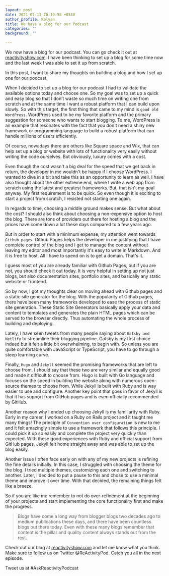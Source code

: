 ```yaml
---
layout: post
date: 2021-07-13 20:19:58 +0530
author_profile: Kalyan
title: We have a blog for our Podcast
categories: ''
background: ''

---
```

We now have a blog for our podcast. You can go check it out at [reactivityshow.com](http://reactivityshow.com). I have been thinking to set up a blog for some time now and the last week I was able to set it up from scratch.

In this post, I want to share my thoughts on building a blog and how I set up one for our podcast.

When I decided to set up a blog for our podcast I had to validate the available options today and choose one. So my goal was to set up a quick and easy blog so that I don’t waste so much time on writing one from scratch and at the same time I want a robust platform that I can build upon slowly. So with this target, the first thing that came to my mind is `good old WordPress`. WordPress used to be my favorite platform and the primary suggestion for someone who wants to start blogging. To me, WordPress is an example that resonates with the fact that you don't need a shiny new framework or programming language to build a robust platform that can handle millions of users efficiently.

Of course, nowadays there are others like Square space and Wix, that can help set up a blog or website with lots of functionality very easily without writing the code ourselves. But obviously, luxury comes with a cost.

Even though the cost wasn't a big deal for the speed that we get back in return, the developer in me wouldn't be happy if I choose WordPress. I wanted to dive in a bit and take this as an opportunity to learn as well. I have also thought about the other extreme end, where I write a web app from scratch using the latest and greatest frameworks. But, that isn't my goal anyway. My first requirement is to be quick. So even though it is exciting to start a project from scratch, I resisted not starting one again.

In regards to time, choosing a middle ground makes sense. But what about the cost? I should also think about choosing a non-expensive option to host the blog. There are tons of providers out there for hosting a blog and the prices have come down a lot these days compared to a few years ago.

But in order to start with a minimum expense, my attention went towards `Github pages`. Github Pages helps the developer in me justifying that I have complete control of the blog and I get to manage the content without leaving my editor and most importantly it's easy to write in Markdown. And it is free to host. All I have to spend on is to get a domain. That's it.

I guess most of you are already familiar with Github Pages, but if you are not, you should check it out today. It is very helpful in setting up not just blogs, but also documentation sites, portfolio sites, and basically any static website or frontend.

So by now, I got my thoughts clear on moving ahead with Github pages and a static site generator for the blog. With the popularity of Github pages, there have been many frameworks developed to ease the process of static site generation. These Static Site Generators basically apply your data and content to templates and generates the plain HTML pages which can be served to the browser directly. Thus automating the whole process of building and deploying. 

Lately, I have seen tweets from many people saying about `Gatsby and Netlify` to streamline their blogging pipeline. Gatsby is my first choice indeed but it felt a little bit overwhelming, to begin with. So unless you are quite comfortable with JavaScript or TypeScript, you have to go through a steep learning curve.

Finally, `Hugo` and `Jekyll` seemed the promising frameworks that are left to choose from. I should say that these two are very similar and equally good and made it difficult to choose from. Hugo is built with Go language and focuses on the speed in building the website along with numerous open-source themes to choose from. While Jekyll is built with Ruby and is way easier to use and configure. Another key point that goes in favor of Jekyll is that it has support from GitHub pages and is even officially recommended by GitHub.

Another reason why I ended up choosing Jekyll is my familiarity with Ruby. Early in my career, I worked on a Ruby on Rails project and it taught me many things! The principle of `Convention over configuration` is new to me and it felt amazingly simple to use a framework that follows this principle. I could pick it up so easily and complete the project very quickly than expected. With these good experiences with Ruby and official support from GitHub pages, Jekyll felt home straight away and was able to set up the blog easily.

Another issue I often face early on with any of my new projects is refining the fine details initially. In this case, I struggled with choosing the theme for the blog. I tried multiple themes, customizing each one and switching to another. Later, I decided to put a pause to this and chose to use a minimal theme and improve it over time. With that decided, the remaining things felt like a breeze.

So if you are like me remember to not do over-refinement at the beginning of your projects and start implementing the core functionality first and make the progress.

> Blogs have come a long way from blogger blogs two decades ago to medium publications these days, and there have been countless blogs out there today. Even with these many blogs remember that content is the pillar and quality content always stands out from the rest.

 Check out our blog at [reactivityshow.com](http://reactivityshow.com) and let me know what you think. Make sure to follow us on Twitter @ReActivityPod. Catch you all in the next episode.

Tweet us at #AskReactivityPodcast